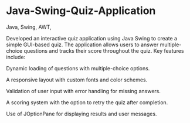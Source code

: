 # Java-Swing-Quiz-Application
Java, Swing, AWT,



Developed an interactive quiz application using Java Swing to create a simple GUI-based quiz. The application allows users to answer multiple-choice questions and tracks their score throughout the quiz. Key features include:

Dynamic loading of questions with multiple-choice options.

A responsive layout with custom fonts and color schemes.

Validation of user input with error handling for missing answers.

A scoring system with the option to retry the quiz after completion.

Use of JOptionPane for displaying results and user messages.
